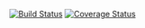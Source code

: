 [![Build Status](https://img.shields.io/travis/jooohhn/js-starter.svg?style=flat-square)](https://travis-ci.org/jooohhn/js-starter)
[![Coverage Status](https://img.shields.io/coveralls/jooohhn/js-starter.svg?style=flat-square)](https://coveralls.io/github/jooohhn/js-starter?branch=master)

